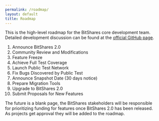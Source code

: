 ```yaml
---
permalink: /roadmap/
layout: default
title: Roadmap
---
```


This is the high-level roadmap for the BitShares core development team. Detailed development discussion can be found at
the [official GitHub page](https://github.com/bitshares).

1. Announce BitShares 2.0
2. Community Review and Modifications
3. Feature Freeze
4. Achieve Full Test Coverage
4. Launch Public Test Network
5. Fix Bugs Discovered by Public Test
6. Announce Snapshot Date (30 days notice)
7. Prepare Migration Tools
8. Upgrade to BitShares 2.0
9. Submit Proposals for New Features

The future is a blank page, the BitShares stakeholders will be responsible for prioritizing funding for features once
BitShares 2.0 has been released.  As projects get approval they will be added to the roadmap.
